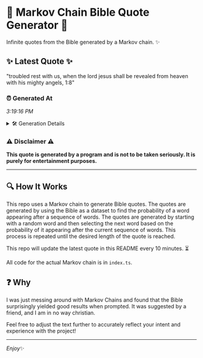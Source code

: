 # 📖 Markov Chain Bible Quote Generator 📖

Infinite quotes from the Bible generated by a Markov chain. ✨

## ✨ Latest Quote ✨
"troubled rest with us, when the lord jesus shall be revealed from heaven with his mighty angels, 1:8"

### ⏰ Generated At
*3:19:16 PM*

<details>
    <summary>🛠️ Generation Details</summary>
    <p>
        <strong>🌱 Seed:</strong> troubled<br>
        <strong>🔄 Iterations:</strong> 17<br>
        <strong>📜 Context History:</strong><br>[ troubled ]: rest<br>[ troubled, rest ]: with<br>[ troubled, rest, with ]: us,<br>[ troubled, rest, with, us, ]: when<br>[ troubled, rest, with, us,, when ]: the<br>[ troubled, rest, with, us,, when, the ]: lord<br>[ rest, with, us,, when, the, lord ]: jesus<br>[ with, us,, when, the, lord, jesus ]: shall<br>[ us,, when, the, lord, jesus, shall ]: be<br>[ when, the, lord, jesus, shall, be ]: revealed<br>[ the, lord, jesus, shall, be, revealed ]: from<br>[ lord, jesus, shall, be, revealed, from ]: heaven<br>[ jesus, shall, be, revealed, from, heaven ]: with<br>[ shall, be, revealed, from, heaven, with ]: his<br>[ be, revealed, from, heaven, with, his ]: mighty<br>[ revealed, from, heaven, with, his, mighty ]: angels,<br>[ from, heaven, with, his, mighty, angels, ]: 1:8<br>
    </p>
</details>

### ⚠️ Disclaimer ⚠️
**This quote is generated by a program and is not to be taken seriously. It is purely for entertainment purposes.**

---

## 🔍 How It Works

This repo uses a Markov chain to generate Bible quotes. The quotes are generated by using the Bible as a dataset to find the probability of a word appearing after a sequence of words. The quotes are generated by starting with a random word and then selecting the next word based on the probability of it appearing after the current sequence of words. This process is repeated until the desired length of the quote is reached.

This repo will update the latest quote in this README every 10 minutes. ⏳

All code for the actual Markov chain is in `index.ts`.

## ❓ Why

I was just messing around with Markov Chains and found that the Bible surprisingly yielded good results when prompted. 
It was suggested by a friend, and I am in no way christian.

Feel free to adjust the text further to accurately reflect your intent and experience with the project!

---

*Enjoy*✨
